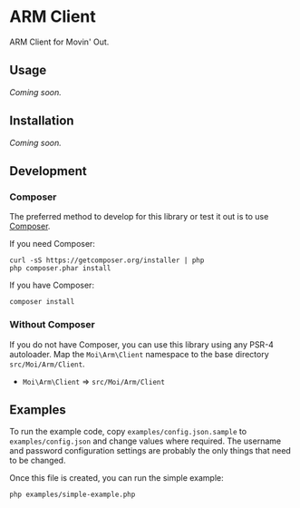 ARM Client
==========

ARM Client for Movin' Out.


Usage
-----

*Coming soon.*


Installation
------------

*Coming soon.*


Development
-----------

### Composer

The preferred method to develop for this library or test it out is to use
[Composer](https://getcomposer.org/).

If you need Composer:

    curl -sS https://getcomposer.org/installer | php
    php composer.phar install

If you have Composer:

    composer install


### Without Composer

If you do not have Composer, you can use this library using any PSR-4
autoloader. Map the `Moi\Arm\Client` namespace to the base directory
`src/Moi/Arm/Client`.

 * `Moi\Arm\Client` => `src/Moi/Arm/Client`


Examples
--------

To run the example code, copy `examples/config.json.sample` to
`examples/config.json` and change values where required. The username and
password configuration settings are probably the only things that need to be
changed.

Once this file is created, you can run the simple example:

    php examples/simple-example.php

